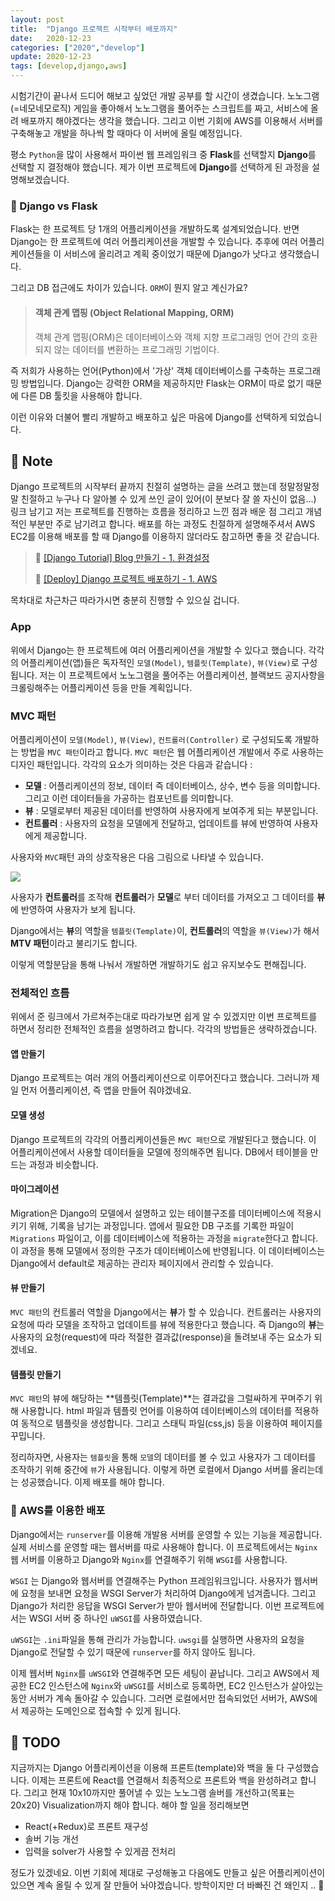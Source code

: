 ```yaml
---
layout: post
title:  "Django 프로젝트 시작부터 배포까지"
date:   2020-12-23
categories: ["2020","develop"]
update: 2020-12-23
tags: [develop,django,aws]
---
```



시험기간이 끝나서 드디어 해보고 싶었던 개발 공부를 할 시간이 생겼습니다. 노노그램(=네모네모로직) 게임을 좋아해서 노노그램을 풀어주는 스크립트를 짜고, 서비스에 올려 배포까지 해야겠다는 생각을 했습니다. 그리고 이번 기회에 AWS를 이용해서 서버를 구축해놓고 개발을 하나씩 할 때마다 이 서버에 올릴 예정입니다.

평소 `Python`을 많이 사용해서 파이썬 웹 프레임워크 중 **Flask**를 선택할지 **Django**를 선택할 지 결정해야 했습니다. 제가 이번 프로젝트에 **Django**를 선택하게 된 과정을 설명해보겠습니다.

### 👀 Django vs Flask

Flask는 한 프로젝트 당 1개의 어플리케이션을 개발하도록 설계되었습니다. 반면 Django는 한 프로젝트에 여러 어플리케이션을 개발할 수 있습니다. 추후에 여러 어플리케이션들을 이 서비스에 올리려고 계획 중이었기 때문에 Django가 낫다고 생각했습니다.

그리고 DB 접근에도 차이가 있습니다. `ORM`이 뭔지 알고 계신가요?

> #### 객체 관계 맵핑 (Object Relational Mapping, ORM)
>
> 객체 관계 맵핑(ORM)은 데이터베이스와 객체 지향 프로그래밍 언어 간의 호환되지 않는 데이터를 변환하는 프로그래밍 기법이다.

즉 저희가 사용하는 언어(Python)에서 '가상' 객체 데이터베이스를 구축하는 프로그래밍 방법입니다. Django는 강력한 ORM을 제공하지만 Flask는 ORM이 따로 없기 때문에 다른 DB 툴킷을 사용해야 합니다. 

이런 이유와 더불어 빨리 개발하고 배포하고 싶은 마음에 Django를 선택하게 되었습니다.

## 📃 Note

Django 프로젝트의 시작부터 끝까지 친절히 설명하는 글을 쓰려고 했는데 정말정말정말 친절하고 누구나 다 알아볼 수 있게 쓰인 글이 있어(이 분보다 잘 쓸 자신이 없음...) 링크 남기고 저는 프로젝트를 진행하는 흐름을 정리하고 느낀 점과 배운 점 그리고 개념적인 부분만 주로 남기려고 합니다. 배포를 하는 과정도 친절하게 설명해주셔서 AWS EC2를 이용해 배포를 할 때 Django를 이용하지 않더라도 참고하면 좋을 것 같습니다.  

>🚀  [[Django Tutorial] Blog 만들기 - 1. 환경설정](https://nachwon.github.io/django-1-setting/)
>
>🚀  [[Deploy] Django 프로젝트 배포하기 - 1. AWS](https://nachwon.github.io/django-deploy-1-aws/)

목차대로 차근차근 따라가시면 충분히 진행할 수 있으실 겁니다.

### App

위에서 Django는 한 프로젝트에 여러 어플리케이션을 개발할 수 있다고 했습니다. 각각의 어플리케이션(앱)들은 독자적인 `모델(Model)`, `템플릿(Template)`, `뷰(View)`로 구성됩니다. 저는 이 프로젝트에서 노노그램을 풀어주는  어플리케이션, 블랙보드 공지사항을 크롤링해주는 어플리케이션 등을 만들 계획입니다. 

### MVC 패턴

어플리케이션이 `모델(Model)`, `뷰(View)`, `컨트롤러(Controller)` 로 구성되도록 개발하는 방법을 `MVC 패턴`이라고 합니다. `MVC 패턴`은 웹 어플리케이션 개발에서 주로 사용하는 디자인 패턴입니다. 각각의 요소가 의미하는 것은 다음과 같습니다 :

- **모델** : 어플리케이션의 정보, 데이터 즉 데이터베이스, 상수, 변수 등을 의미합니다. 그리고 이런 데이터들을 가공하는 컴포넌트를 의미합니다.
- **뷰** : 모델로부터 제공된 데이터를 반영하여 사용자에게 보여주게 되는 부분입니다.
- **컨트롤러** : 사용자의 요청을 모델에게 전달하고, 업데이트를 뷰에 반영하여 사용자에게 제공합니다.

사용자와 `MVC`패턴 과의 상호작용은 다음 그림으로 나타낼 수 있습니다.

![](https://nachwon.github.io/img/django_tutorial/MVC.png)

사용자가 **컨트롤러**를 조작해 **컨트롤러**가 **모델**로 부터 데이터를 가져오고 그 데이터를 **뷰**에 반영하여 사용자가 보게 됩니다. 

Django에서는 **뷰**의 역할을 `템플릿(Template)`이, **컨트롤러**의 역할을 `뷰(View)`가 해서 **MTV 패턴**이라고 불리기도 합니다.

이렇게 역할분담을 통해 나눠서 개발하면 개발하기도 쉽고 유지보수도 편해집니다.

### 전체적인 흐름

위에서 준 링크에서 가르쳐주는대로 따라가보면 쉽게 알 수 있겠지만 이번 프로젝트를 하면서 정리한 전체적인 흐름을 설명하려고 합니다. 각각의 방법들은 생략하겠습니다.

#### 앱 만들기

Django 프로젝트는 여러 개의 어플리케이션으로 이루어진다고 했습니다. 그러니까 제일 먼저 어플리케이션, 즉 앱을 만들어 줘야겠네요.

#### 모델 생성

Django 프로젝트의 각각의 어플리케이션들은 `MVC 패턴`으로 개발된다고 했습니다. 이 어플리케이션에서 사용할 데이터들을 모델에 정의해주면 됩니다. DB에서 테이블을 만드는 과정과 비슷합니다.

#### 마이그레이션

Migration은 Django의 모델에서 설명하고 있는 테이블구조를 데이터베이스에 적용시키기 위해, 기록을 남기는 과정입니다. 앱에서 필요한 DB 구조를 기록한 파일이 `Migrations` 파일이고, 이를 데이터베이스에 적용하는 과정을 `migrate`한다고 합니다. 이 과정을 통해 모델에서 정의한 구조가 데이터베이스에 반영됩니다. 이 데이터베이스는 Django에서 default로 제공하는 관리자 페이지에서 관리할 수 있습니다.

#### 뷰 만들기

`MVC 패턴`의 컨트롤러 역할을 Django에서는 **뷰**가 할 수 있습니다. 컨트롤러는 사용자의 요청에 따라 모델을 조작하고 업데이트를 뷰에 적용한다고 했습니다. 즉 Django의 **뷰**는 사용자의 요청(request)에 따라 적절한 결과값(response)을 돌려보내 주는 요소가 되겠네요. 

#### 템플릿 만들기

`MVC 패턴`의 뷰에 해당하는 **템플릿(Template)**는 결과값을 그럴싸하게 꾸며주기 위해 사용합니다. html 파일과 템플릿 언어를 이용하여 데이터베이스의 데이터를 적용하여 동적으로 템플릿을 생성합니다. 그리고 스태틱 파일(css,js) 등을 이용하여 페이지를 꾸밉니다.



정리하자면, 사용자는 `템플릿`을 통해 `모델`의 데이터를 볼 수 있고 사용자가 그 데이터를 조작하기 위해 중간에 `뷰`가 사용됩니다. 이렇게 하면 로컬에서 Django 서버를 올리는데는 성공했습니다. 이제 배포를 해야 합니다.

### 🔨 AWS를 이용한 배포

Django에서는 `runserver`를 이용해 개발용 서버를 운영할 수 있는 기능을 제공합니다. 실제 서비스를 운영할 때는 웹서버를 따로 사용해야 합니다. 이 프로젝트에서는 `Nginx` 웹 서버를 이용하고 Django와 `Nginx`를 연결해주기 위해 `WSGI`를 사용합니다.

`WSGI` 는 Django와 웹서버를 연결해주는 Python 프레임워크입니다. 사용자가 웹서버에 요청을 보내면 요청을 WSGI Server가 처리하여 Django에게 넘겨줍니다. 그리고 Django가 처리한 응답을 WSGI Server가 받아 웹서버에 전달합니다. 이번 프로젝트에서는 WSGI 서버 중 하나인 `uWSGI`를 사용하였습니다.

`uWSGI`는 `.ini`파일을 통해 관리가 가능합니다. `uwsgi`를 실행하면 사용자의 요청을 Django로 전달할 수 있기 때문에 `runserver`를 하지 않아도 됩니다.

이제 웹서버 `Nginx`를 `uWSGI`와 연결해주면 모든 세팅이 끝납니다. 그리고 AWS에서 제공한 EC2 인스턴스에 `Nginx`와 `uWSGI`를 서비스로 등록하면, EC2 인스턴스가 살아있는 동안 서버가 계속 돌아갈 수 있습니다. 그러면 로컬에서만 접속되었던 서버가, AWS에서 제공하는 도메인으로 접속할 수 있게 됩니다.



## 📗 TODO

지금까지는 Django 어플리케이션을 이용해 프론트(template)와 백을 둘 다 구성했습니다. 이제는 프론트에 React를 연결해서 최종적으로 프론트와 백을 완성하려고 합니다. 그리고 현재 10x10까지만 풀어낼 수 있는 노노그램 솔버를 개선하고(목표는 20x20) Visualization까지 해야 합니다. 해야 할 일을 정리해보면

- React(+Redux)로 프론트 재구성
- 솔버 기능 개선
- 입력을 solver가 사용할 수 있게끔 전처리

정도가 있겠네요. 이번 기회에 제대로 구성해놓고 다음에도 만들고 싶은 어플리케이션이 있으면 계속 올릴 수 있게   잘 만들어 놔야겠습니다. 방학이지만 더 바빠진 건 왜인지 .. 🤣